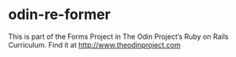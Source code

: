 # odin-re-former

This is part of the Forms Project in The Odin Project’s Ruby on Rails Curriculum. Find it at http://www.theodinproject.com